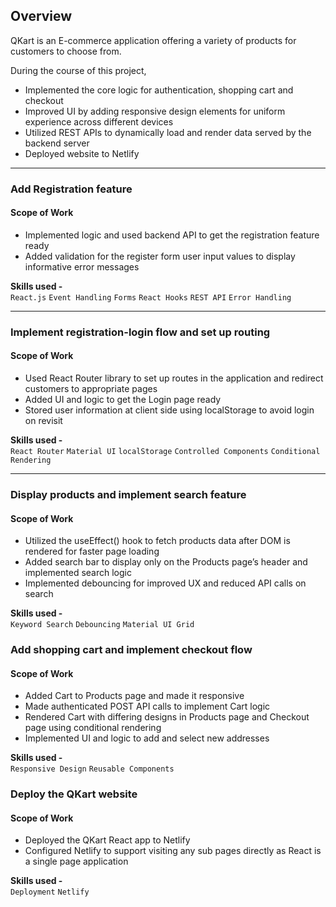 <h2>Overview</h2>
<p>QKart is an E-commerce application offering a variety of products for customers to choose from. </p>

During the course of this project,

- Implemented the core logic for authentication, shopping cart and checkout
- Improved UI by adding responsive design elements for uniform experience across different devices
- Utilized REST APIs to dynamically load and render data served by the backend server
- Deployed website to Netlify

<hr/>

<h3><b>Add Registration feature</b></h3>

<h4>Scope of Work</h4>

- Implemented logic and used backend API to get the registration feature ready
- Added validation for the register form user input values to display informative error messages

<b>Skills used - </b> <br />
`React.js` `Event Handling` `Forms` `React Hooks` `REST API` `Error Handling`

<hr/>

<h3><b>Implement registration-login flow and set up routing</b></h3>

<h4>Scope of Work</h4>

- Used React Router library to set up routes in the application and redirect customers to appropriate pages
- Added UI and logic to get the Login page ready
- Stored user information at client side using localStorage to avoid login on revisit

<b>Skills used - </b> <br />
`React Router` `Material UI` `localStorage` `Controlled Components` `Conditional Rendering`

<hr/>

<h3><b>Display products and implement search feature</b></h3>

<h4>Scope of Work</h4>

- Utilized the useEffect() hook to fetch products data after DOM is rendered for faster page loading
- Added search bar to display only on the Products page’s header and implemented search logic
- Implemented debouncing for improved UX and reduced API calls on search

<b>Skills used - </b> <br />
`Keyword Search` `Debouncing` `Material UI Grid`

<h3><b>Add shopping cart and implement checkout flow</b></h3>

<h4>Scope of Work</h4>

- Added Cart to Products page and made it responsive
- Made authenticated POST API calls to implement Cart logic
- Rendered Cart with differing designs in Products page and Checkout page using conditional rendering
- Implemented UI and logic to add and select new addresses

<b>Skills used - </b> <br />
`Responsive Design` `Reusable Components`

<h3><b>Deploy the QKart website</b></h3>

<h4>Scope of Work</h4>

- Deployed the QKart React app to Netlify
- Configured Netlify to support visiting any sub pages directly as React is a single page application

<b>Skills used - </b> <br />
`Deployment` `Netlify`

